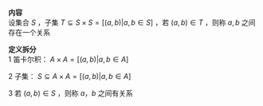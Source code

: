 **内容**    
设集合 $S$ ，子集 $T\subseteq S\times S=[(a,b)|a,b\in S]$ ，若 $(a,b)\in T$ ，则称 $a,b$ 之间存在一个关系    
    
**定义拆分**    
1 笛卡尔积： $A\times A=[(a,b)|a,b\in A]$     
    
2 子集： $S\subseteq A\times A=[(a,b)|a,b\in A]$     
    
3 若 $(a,b)\in S$ ，则称 $a，b$ 之间有关系    
